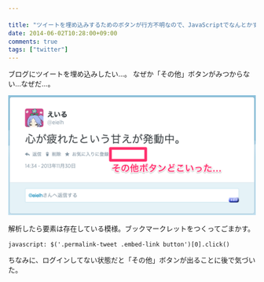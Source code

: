 ```yaml
---

title: "ツイートを埋め込みするためのボタンが行方不明なので、JavaScriptでなんとかする"
date: 2014-06-02T10:28:00+09:00
comments: true
tags: ["twitter"]
---
```


ブログにツイートを埋め込みしたい…。
なぜか「その他」ボタンがみつからない…なぜだ…。

![その他ボタンどこ…](/images/2014-0602-etc-button.png)

解析したら要素は存在している模様。ブックマークレットをつくってごまかす。

```
javascript: $('.permalink-tweet .embed-link button')[0].click()
```

ちなみに、ログインしてない状態だと「その他」ボタンが出ることに後で気づいた。
